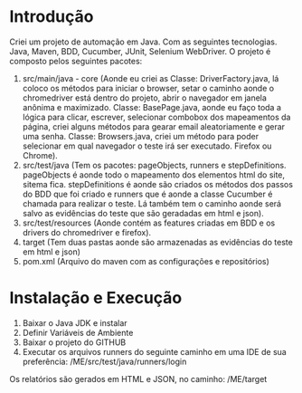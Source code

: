 # Introdução
Criei um projeto de automação em Java. Com as seguintes tecnologias. Java, Maven, BDD, Cucumber, JUnit, Selenium WebDriver.
O projeto é composto pelos seguintes pacotes:
1. src/main/java - core (Aonde eu criei as Classe: DriverFactory.java, lá coloco os métodos para iniciar o browser, setar o caminho aonde o chromedriver está dentro do projeto, abrir o navegador em janela anônima e maximizado. Classe: BasePage.java, aonde eu faço toda a lógica para clicar, escrever, selecionar combobox dos mapeamentos da página, criei alguns métodos para gearar email aleatoriamente e gerar uma senha. Classe: Browsers.java, criei um método para poder selecionar em qual navegador o teste irá ser executado. Firefox ou Chrome).
2. src/test/java (Tem os pacotes: pageObjects, runners e stepDefinitions. pageObjects é aonde todo o mapeamento dos elementos html do site, sitema fica. stepDefinitions é aonde são criados os métodos dos passos do BDD que foi criado e runners que é aonde a classe Cucumber é chamada para realizar o teste. Lá também tem o caminho aonde será salvo as evidências do teste que são geradadas em html e json).
3. src/test/resources (Aonde contém as features criadas em BDD e os drivers do chromedriver e firefox).
4. target (Tem duas pastas aonde são armazenadas as evidências do teste em html e json)
5. pom.xml (Arquivo do maven com as configurações e repositórios)


# Instalação e Execução
1.	Baixar o Java JDK e instalar
2.	Definir Variáveis de Ambiente
3.	Baixar o projeto do GITHUB
4.	Executar os arquivos runners do seguinte caminho em uma IDE de sua preferência: /ME/src/test/java/runners/login

Os relatórios são gerados em HTML e JSON, no caminho: /ME/target
